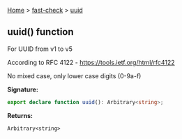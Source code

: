 [Home](/) &gt; [fast-check](../fast-check.md) &gt; [uuid](uuid.md)

## uuid() function

For UUID from v1 to v5

According to RFC 4122 - https://tools.ietf.org/html/rfc4122

No mixed case, only lower case digits (0-9a-f)

<b>Signature:</b>

```typescript
export declare function uuid(): Arbitrary<string>;
```
<b>Returns:</b>

`Arbitrary<string>`

